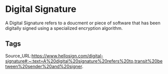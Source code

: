 # Digital Signature
A Digital Signature refers to a doucment or piece of software that has been digitally signed using a specialized encryption algorithm. 
## Tags
Source_URL:https://www.hellosign.com/digital-signature#:~:text=A%20digital%20signature%20refers%20to,transit%20between%20sender%20and%20signer.
